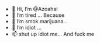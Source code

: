 
- 👋 Hi, I’m @Azoahai
- 👀 I’m tired ... Because
- 🌱 I’m smok marijuana...
- 💞️ I’m idiot ...
- 📫 shut up idiot me... And fuck me

<!---
Azoahai/Azoahai is a ✨ special ✨ repository because its `README.md` (this file) appears on your GitHub profile.
You can click the Preview link to take a look at your changes.
--->

